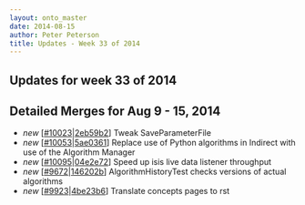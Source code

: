 ```yaml
---
layout: onto_master
date: 2014-08-15
author: Peter Peterson
title: Updates - Week 33 of 2014
---
```

Updates for week 33 of 2014
---------------------------

Detailed Merges for Aug 9 - 15, 2014
------------------------------------
* *new* \[[#10023](http://trac.mantidproject.org/mantid/ticket/10023)\|[2eb59b2](https://github.com/mantidproject/mantid/commit/2eb59b2e6ccf5c2bb8551c76d7e9e159e0bb3a3d)\] Tweak SaveParameterFile
* *new* \[[#10053](http://trac.mantidproject.org/mantid/ticket/10053)\|[5ae0361](https://github.com/mantidproject/mantid/commit/5ae0361f0c6c9af3360e0560e6eb7f058129d2e8)\] Replace use of Python algorithms in Indirect with use of the Algorithm Manager
* *new* \[[#10095](http://trac.mantidproject.org/mantid/ticket/10095)\|[04e2e72](https://github.com/mantidproject/mantid/commit/04e2e72c61920e9d4e37f76ca77aa909e2f2bf7f)\] Speed up isis live data listener throughput
* *new* \[[#9672](http://trac.mantidproject.org/mantid/ticket/9672)\|[146202b](https://github.com/mantidproject/mantid/commit/146202b53578864c58ab36f52cbba88c8207be43)\] AlgorithmHistoryTest checks versions of actual algorithms
* *new* \[[#9923](http://trac.mantidproject.org/mantid/ticket/9923)\|[4be23b6](https://github.com/mantidproject/mantid/commit/4be23b6fbc87ec033345a57dd33e57a7d3de85b2)\] Translate concepts pages to rst
